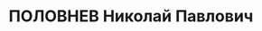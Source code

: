 ---
title: ПОЛОВНЕВ Николай Павлович
description: "Род. в 1896, Московская обл., г. Скопин. \n "
---